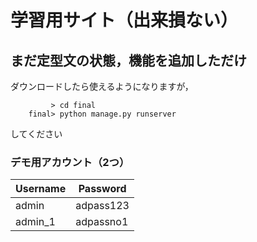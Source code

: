 # 学習用サイト（出来損ない）

## まだ定型文の状態，機能を追加しただけ

ダウンロードしたら使えるようになりますが，

```code
         > cd final
    final> python manage.py runserver
```

してください

### デモ用アカウント（2つ）
| Username | Password |
| ---- | ---- |
| admin | adpass123 |
| admin_1 | adpassno1 |